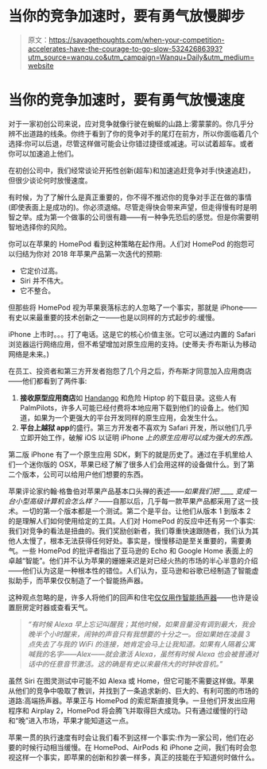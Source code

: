 # 当你的竞争加速时，要有勇气放慢脚步

> 原文：<https://savagethoughts.com/when-your-competition-accelerates-have-the-courage-to-go-slow-53242686393?utm_source=wanqu.co&utm_campaign=Wanqu+Daily&utm_medium=website>

# 当你的竞争加速时，要有勇气放慢速度



对于一家初创公司来说，应对竞争就像行驶在蜿蜒的山路上:雾蒙蒙的。你几乎分辨不出道路的线条。你终于看到了你的竞争对手的尾灯在前方，所以你面临着几个选择:你可以后退，尽管这样做可能会让你错过捷径或减速。可以试着超车。或者你可以加速追上他们。

在初创公司中，我们经常谈论开拓性创新(超车)和加速追赶竞争对手(快速追赶)，但很少谈论何时放慢速度。



有时候，为了了解什么是真正重要的，你不得不推迟你的竞争对手正在做的事情(即使表面上是成功的)。你必须退缩。尽管走得快会带来声望，但走得慢有时是明智之举。成为第一个做事的公司很有趣——有一种争先恐后的感觉。但是你需要明智地选择你的风险。

你可以在苹果的 HomePod 看到这种策略在起作用。人们对 HomePod 的抱怨可以归结为你对 2018 年苹果产品第一次迭代的预期:

*   它定价过高。
*   Siri 并不伟大。
*   它不整合。

但那些将 HomePod 视为苹果衰落标志的人忽略了一个事实，那就是 iPhone——有史以来最重要的技术创新之一——也是以同样的方式起步的:缓慢。

iPhone 上市时。。。打了电话。这是它的核心价值主张。它可以通过内置的 Safari 浏览器运行网络应用，但不希望增加对原生应用的支持。(史蒂夫·乔布斯认为移动网络是未来。)

在员工、投资者和第三方开发者抱怨了几个月之后，乔布斯才同意加入应用商店——他们都看到了两件事:

1.  **接收原型应用商店**如 [Handango](https://en.wikipedia.org/wiki/Handango) 和危险 Hiptop 的下载目录。这些人有 PalmPilots，许多人可能已经付费将本地应用下载到他们的设备上。他们知道，如果为一个更强大的平台开发同样的原生应用，会发生什么。
2.  **平台上越狱 app**的盛行。第三方开发者不喜欢为 Safari 开发，所以他们几乎立即开始工作，破解 iOS 以证明 iPhone *上的原生应用可以成为强大的东西。*

第二版 iPhone 有了一个原生应用 SDK，剩下的就是历史了。通过在手机里给人们一个迷你版的 OSX，苹果已经了解了很多人们会用这样的设备做什么。到了第二个版本，公司可以给用户他们想要的东西。

苹果评论家约翰·格鲁伯对苹果产品基本口头禅的表述——*如果我们把 ____ 变成一台小型高级计算机会怎么样？*——自那以后，几乎每一款苹果产品都采用了这一技术。一切的第一个版本都是一个测试。第二个是平台。让他们从版本 1 到版本 2 的是理解人们如何使用给定的工具。人们对 HomePod 的反应中还有另一个事实:我们对竞争的看法是扭曲的。我们奖励创新者，我们尊重快速跟随者，我们认为其他人太慢了，根本无法获得任何好处。事实是，慢慢移动是至关重要的，需要勇气。一些 HomePod 的批评者指出了亚马逊的 Echo 和 Google Home 表面上的卓越“智能”。他们并不认为苹果的姗姗来迟是对已经火热的市场的半心半意的介绍——他们认为这是一种根本性的错位。人们认为，亚马逊和谷歌已经制造了智能虚拟助手，而苹果仅仅制造了一个智能扬声器。

这种观点忽略的是，许多人将他们的回声和住宅[仅仅用作智能扬声器](https://qz.com/900195/amazons-alexa-isnt-the-future-of-ai-its-a-glorified-radio-clock-and-stupid-otherwise/)——也许是设置厨房定时器或查看天气。

> *“有时候 Alexa 早上忘记叫醒我；其他时候，如果音量没有调到最大，我会晚半个小时醒来，闹钟的声音只有我想要的十分之一。但如果她在凌晨 3 点失去了与我的 WiFi 的连接，她肯定会马上让我知道。如果有人隔着公寓喊我的名字——Alex——就会激活 Alexa，虽然有时候 Alexa 也会被普通对话中的任意音节激活。这的确是有史以来最伟大的时钟收音机。”*

虽然 Siri 在图灵测试中可能不如 Alexa 或 Home，但它可能不需要这样做。苹果从他们的竞争中吸取了教训，并找到了一条追求新的、巨大的、有利可图的市场的道路:高端扬声器。苹果正与 HomePod 的索尼斯直接竞争。一旦他们开发出应用程序和 Airplay 2，HomePod 将会腾飞并取得巨大成功。只有通过缓慢的行动和“晚”进入市场，苹果才能知道这一点。

苹果一贯的执行速度有时会让我们看不到这样一个事实:作为一家公司，他们在必要的时候行动相当缓慢。在 HomePod、AirPods 和 iPhone 之间，我们有时会忽视这样一个事实，即苹果的创新和抄袭一样多，真正的技能在于知道何时做什么。



